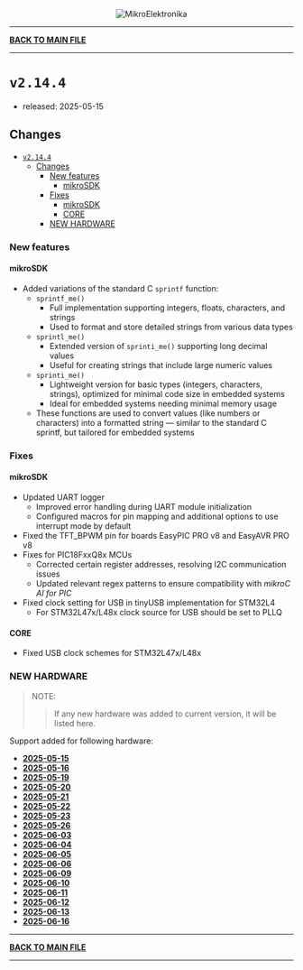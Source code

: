 <p align="center">
  <img src="http://www.mikroe.com/img/designs/beta/logo_small.png?raw=true" alt="MikroElektronika"/>
</p>

---

**[BACK TO MAIN FILE](../../changelog.md)**

---

# `v2.14.4`

+ released: 2025-05-15

## Changes

+ [`v2.14.4`](#v2144)
  + [Changes](#changes)
    + [New features](#new-features)
      + [mikroSDK](#mikrosdk)
    + [Fixes](#fixes)
      + [mikroSDK](#mikrosdk-1)
      + [CORE](#core)
    + [NEW HARDWARE](#new-hardware)

### New features

#### mikroSDK

+ Added variations of the standard C `sprintf` function:
  + `sprintf_me()`
    + Full implementation supporting integers, floats, characters, and strings
    + Used to format and store detailed strings from various data types
  + `sprintl_me()`
    + Extended version of `sprinti_me()` supporting long decimal values
    + Useful for creating strings that include large numeric values
  + `sprinti_me()`
    + Lightweight version for basic types (integers, characters, strings), optimized for minimal code size in embedded systems
    + Ideal for embedded systems needing minimal memory usage
  + These functions are used to convert values (like numbers or characters) into a formatted string — similar to the standard
    C sprintf, but tailored for embedded systems

### Fixes

#### mikroSDK

+ Updated UART logger
  + Improved error handling during UART module initialization
  + Configured macros for pin mapping and additional options to use interrupt mode by default
+ Fixed the TFT_BPWM pin for boards EasyPIC PRO v8 and EasyAVR PRO v8
+ Fixes for PIC18FxxQ8x MCUs
  + Corrected certain register addresses, resolving I2C communication issues
  + Updated relevant regex patterns to ensure compatibility with *mikroC AI for PIC*
+ Fixed clock setting for USB in tinyUSB implementation for STM32L4
    + For STM32L47x/L48x clock source for USB should be set to PLLQ

#### CORE

+ Fixed USB clock schemes for STM32L47x/L48x

### NEW HARDWARE

> NOTE:
>> If any new hardware was added to current version, it will be listed here.

Support added for following hardware:

+ **[2025-05-15](./new_hw/2025-05-15.md)**
+ **[2025-05-16](./new_hw/2025-05-16.md)**
+ **[2025-05-19](./new_hw/2025-05-19.md)**
+ **[2025-05-20](./new_hw/2025-05-20.md)**
+ **[2025-05-21](./new_hw/2025-05-21.md)**
+ **[2025-05-22](./new_hw/2025-05-22.md)**
+ **[2025-05-23](./new_hw/2025-05-23.md)**
+ **[2025-05-26](./new_hw/2025-05-26.md)**
+ **[2025-06-03](./new_hw/2025-06-03.md)**
+ **[2025-06-04](./new_hw/2025-06-04.md)**
+ **[2025-06-05](./new_hw/2025-06-05.md)**
+ **[2025-06-06](./new_hw/2025-06-06.md)**
+ **[2025-06-09](./new_hw/2025-06-09.md)**
+ **[2025-06-10](./new_hw/2025-06-10.md)**
+ **[2025-06-11](./new_hw/2025-06-11.md)**
+ **[2025-06-12](./new_hw/2025-06-12.md)**
+ **[2025-06-13](./new_hw/2025-06-13.md)**
+ **[2025-06-16](./new_hw/2025-06-16.md)**

---

**[BACK TO MAIN FILE](../../changelog.md)**

---

